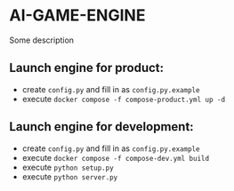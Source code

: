 # AI-GAME-ENGINE
Some description

## Launch engine for product:
- create `config.py` and fill in as `config.py.example`
- execute `docker compose -f compose-product.yml up -d`

## Launch engine for development:
- create `config.py` and fill in as `config.py.example`
- execute `docker compose -f compose-dev.yml build`
- execute `python setup.py`
- execute `python server.py`
